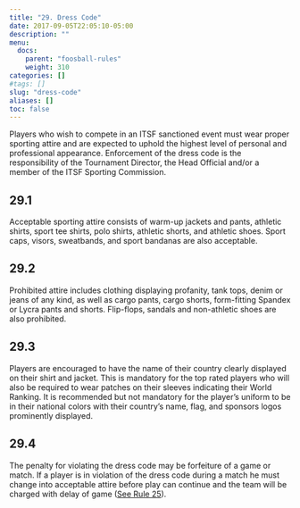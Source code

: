 ```yaml
---
title: "29. Dress Code"
date: 2017-09-05T22:05:10-05:00
description: ""
menu:
  docs:
    parent: "foosball-rules"
    weight: 310
categories: []
#tags: []
slug: "dress-code"
aliases: []
toc: false
---
```


Players who wish to compete in an ITSF sanctioned event must wear proper sporting attire and are expected to uphold the highest level of personal and professional appearance. Enforcement of the dress code is the responsibility of the Tournament Director, the Head Official and/or a member of the ITSF Sporting Commission.

## 29.1

Acceptable sporting attire consists of warm-up jackets and pants, athletic shirts, sport tee shirts, polo shirts, athletic shorts, and athletic shoes. Sport caps, visors, sweatbands, and sport bandanas are also acceptable.

## 29.2

Prohibited attire includes clothing displaying profanity, tank tops, denim or jeans of any kind, as well as cargo pants, cargo shorts, form-fitting Spandex or Lycra pants and shorts. Flip-flops, sandals and non-athletic shoes are also prohibited.

## 29.3

Players are encouraged to have the name of their country clearly displayed on their shirt and jacket. This is mandatory for the top rated players who will also be required to wear patches on their sleeves indicating their World Ranking. It is recommended but not mandatory for the player’s uniform to be in their national colors with their country’s name, flag, and sponsors logos prominently displayed.

## 29.4

The penalty for violating the dress code may be forfeiture of a game or match. If a player is in violation of the dress code during a match he must change into acceptable attire before play can continue and the team will be charged with delay of game ([See Rule 25](/foosball-rules/delay-of-game)).